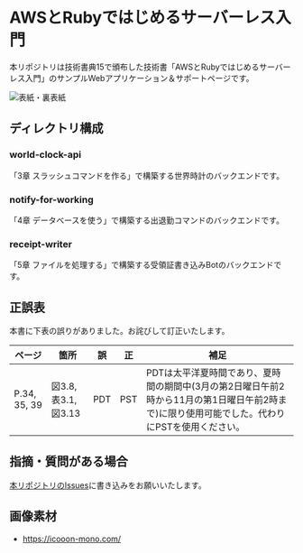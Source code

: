 # AWSとRubyではじめるサーバーレス入門

本リポジトリは技術書典15で頒布した技術書「AWSとRubyではじめるサーバーレス入門」のサンプルWebアプリケーション＆サポートページです。

![表紙・裏表紙](https://user-images.githubusercontent.com/8074640/282184290-797f7fe7-1b3c-4bcd-b2f0-a2c6a168795f.jpg)

## ディレクトリ構成

### world-clock-api

「3章 スラッシュコマンドを作る」で構築する世界時計のバックエンドです。

### notify-for-working

「4章 データベースを使う」で構築する出退勤コマンドのバックエンドです。

### receipt-writer

「5章 ファイルを処理する」で構築する受領証書き込みBotのバックエンドです。

## 正誤表

本書に下表の誤りがありました。お詫びして訂正いたします。

| ページ | 箇所 | 誤 | 正 | 補足 |
| ---- | ---- | ---- | ---- | ---- |
| P.34, 35, 39 | 図3.8, 表3.1, 図3.13 | PDT | PST | PDTは太平洋夏時間であり、夏時間の期間中(3月の第2日曜日午前2時から11月の第1日曜日午前2時まで)に限り使用可能でした。代わりにPSTを使用ください。 |

## 指摘・質問がある場合

[本リポジトリのIssues](https://github.com/yuuu/aws_ruby_serverless_book_site/issues)に書き込みをお願いいたします。

## 画像素材

- https://icooon-mono.com/
